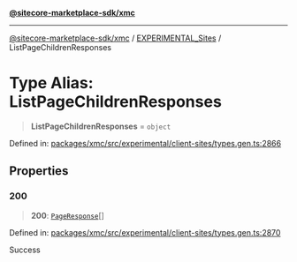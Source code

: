 [**@sitecore-marketplace-sdk/xmc**](../../../../README.md)

***

[@sitecore-marketplace-sdk/xmc](../../../../README.md) / [EXPERIMENTAL\_Sites](../README.md) / ListPageChildrenResponses

# Type Alias: ListPageChildrenResponses

> **ListPageChildrenResponses** = `object`

Defined in: [packages/xmc/src/experimental/client-sites/types.gen.ts:2866](https://github.com/Sitecore/marketplace-sdk/blob/main/packages/xmc/src/experimental/client-sites/types.gen.ts#L2866)

## Properties

### 200

> **200**: [`PageResponse`](PageResponse.md)[]

Defined in: [packages/xmc/src/experimental/client-sites/types.gen.ts:2870](https://github.com/Sitecore/marketplace-sdk/blob/main/packages/xmc/src/experimental/client-sites/types.gen.ts#L2870)

Success
